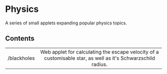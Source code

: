 #  Physics

A series of small applets expanding popular physics topics.

## Contents
|  |  |
| :---: | :---: |
| /blackholes | Web applet for calculating the escape velocity of a customisable star, as well as it's Schwarzschild radius. |